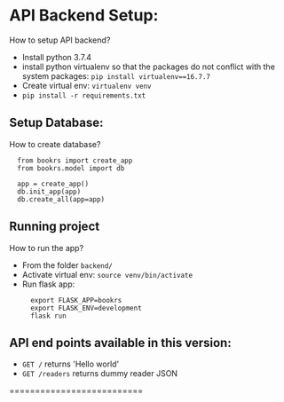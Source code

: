 # API Backend Setup:
How to setup API backend?

* Install python 3.7.4
* install python virtualenv so that the packages do not conflict with the system packages: `pip install virtualenv==16.7.7`
* Create virtual env: `virtualenv venv`
* `pip install -r requirements.txt`


## Setup Database:
How to create database?
```
  from bookrs import create_app
  from bookrs.model import db

  app = create_app()
  db.init_app(app)
  db.create_all(app=app)
```

## Running project
How to run the app?

* From the folder `backend/`
* Activate virtual env: `source venv/bin/activate`
* Run flask app:
  ```
    export FLASK_APP=bookrs
    export FLASK_ENV=development
    flask run
  ```

## API end points available in this version:

* `GET /` returns 'Hello world'
* `GET /readers` returns dummy reader JSON


==========================
